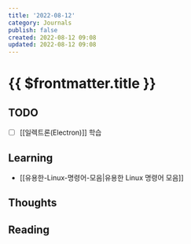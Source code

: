 ```yaml
---
title: '2022-08-12'
category: Journals
publish: false
created: 2022-08-12 09:08
updated: 2022-08-12 09:08
---
```


# {{ $frontmatter.title }}

## TODO

- [ ] [[일렉트론(Electron)]] 학습

## Learning

- [[유용한-Linux-명령어-모음|유용한 Linux 명령어 모음]]

## Thoughts

## Reading
